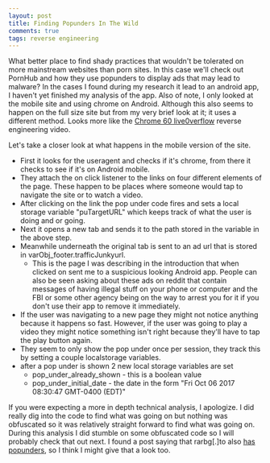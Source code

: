 ```yaml
---
layout: post
title: Finding Popunders In The Wild
comments: true
tags: reverse engineering
---
```


What better place to find shady practices that wouldn't be tolerated on more mainstream websites than porn sites. In this case we'll check out PornHub and how they use popunders to display ads that may lead to malware? In the cases I found during my research it lead to an android app, I haven't yet finished my analysis of the app. Also of note, I only looked at the mobile site and using chrome on Android. Although this also seems to happen on the full size site but from my very brief look at it; it uses a different method. Looks more like the [Chrome 60 live0verflow](https://www.youtube.com/watch?v=PPzRcZLNCPY) reverse engineering video.

Let's take a closer look at what happens in the mobile version of the site.

  * First it looks for the useragent and checks if it's chrome, from there it checks to see if it's on Android mobile.
  * They attach the on click listener to the links on four different elements of the page. These happen to be places where someone would tap to navigate the site or to watch a video.
  * After clicking on the link the pop under code fires and sets a local storage variable "puTargetURL" which keeps track of what the user is doing and or going.
  * Next it opens a new tab and sends it to the path stored in the variable in the above step.
  * Meanwhile underneath the original tab is sent to an ad url that is stored in varObj_footer.trafficJunkyurl.
    * This is the page I was describing in the introduction that when clicked on sent me to a suspicious looking Android app. People can also be seen asking about these ads on reddit that contain messages of having illegal stuff on your phone or computer and the FBI or some other agency being on the way to arrest you for it if you don't use their app to remove it immediately.
  * If the user was navigating to a new page they might not notice anything because it happens so fast. However, if the user was going to play a video they might notice something isn't right because they'll have to tap the play button again.
  * They seem to only show the pop under once per session, they track this by setting a couple localstorage variables.
  * after a pop under is shown 2 new local storage variables are set
    * pop_under_already_shown - this is a boolean value
    * pop_under_initial_date - the date in the form "Fri Oct 06 2017 08:30:47 GMT-0400 (EDT)"

If you were expecting a more in depth technical analysis, I apologize. I did really dig into the code to find what was going on but nothing was obfuscated so it was relatively straight forward to find what was going on. During this analysis I did stumble on some obfuscated code so I will probably check that out next. I found a post saying that rarbg[.]to also [has popunders](https://www.reddit.com/r/uBlockOrigin/comments/5p2bqk/how_to_block_popunder_on_rarbgto/?st=j8fyinga&sh=f7ee347b), so I think I might give that a look too.
